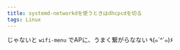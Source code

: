 ```yaml
---
title: systemd-networkdを使うときはdhcpcdを切る
tags: Linux
---
```


じゃないと `wifi-menu` でAPに、うまく繋がらなない ٩(๑`^´๑)۶
